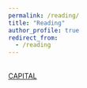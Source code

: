 ```yaml
---
permalink: /reading/
title: "Reading"
author_profile: true
redirect_from: 
  - /reading
---
```

 
 <br>[CAPITAL]()
